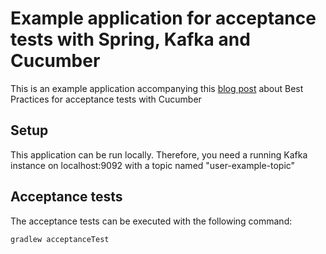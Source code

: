 # Example application for acceptance tests with Spring, Kafka and Cucumber
This is an example application accompanying this [blog post](https://digital.interhyp.de/) about Best Practices for acceptance tests with Cucumber

## Setup
This application can be run locally. Therefore, you need a running Kafka instance on localhost:9092 with a topic named "user-example-topic"

## Acceptance tests
The acceptance tests can be executed with the following command:

`gradlew acceptanceTest`
